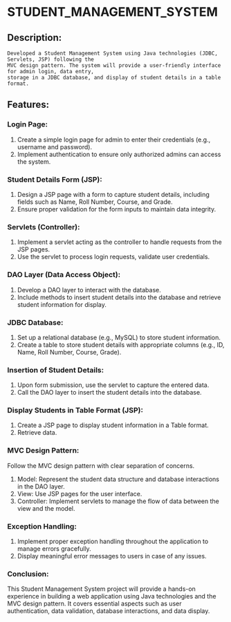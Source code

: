 # STUDENT_MANAGEMENT_SYSTEM
## Description:
	Developed a Student Management System using Java technologies (JDBC, Servlets, JSP) following the 
	MVC design pattern. The system will provide a user-friendly interface for admin login, data entry, 
	storage in a JDBC database, and display of student details in a table format.
## Features:
### Login Page:
 1. Create a simple login page for admin to enter their credentials (e.g., username and password).
 2. Implement authentication to ensure only authorized admins can access the system.
### Student Details Form (JSP):
 1. Design a JSP page with a form to capture student details, including fields such as Name,
   Roll Number, Course, and Grade.
 2. Ensure proper validation for the form inputs to maintain data integrity.
### Servlets (Controller):
 1. Implement a servlet acting as the controller to handle requests from the JSP pages.
 2. Use the servlet to process login requests, validate user credentials.
### DAO Layer (Data Access Object):
 1. Develop a DAO layer to interact with the database.
 2. Include methods to insert student details into the database and retrieve student information for 
  display.
### JDBC Database:
 1. Set up a relational database (e.g., MySQL) to store student information.
 2. Create a table to store student details with appropriate columns (e.g., ID, Name, Roll Number, 
  Course, Grade).
### Insertion of Student Details:
 1. Upon form submission, use the servlet to capture the entered data.
 2. Call the DAO layer to insert the student details into the database.
### Display Students in Table Format (JSP):
 1. Create a JSP page to display student information in a Table format.
 2. Retrieve data.
### MVC Design Pattern:
  Follow the MVC design pattern with clear separation of concerns.
  1. Model: Represent the student data structure and database interactions in the DAO layer.
  2. View: Use JSP pages for the user interface.
  3. Controller: Implement servlets to manage the flow of data between the view and the model.
### Exception Handling:
 1. Implement proper exception handling throughout the application to manage errors gracefully.
 2. Display meaningful error messages to users in case of any issues.
 ### Conclusion:
This Student Management System project will provide a hands-on experience in building a web application using Java technologies and the MVC design pattern. It covers essential aspects such as user authentication, data validation, database interactions, and data display.
